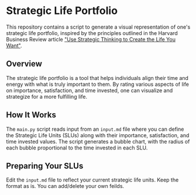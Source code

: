 # Strategic Life Portfolio

This repository contains a script to generate a visual representation of one's strategic life portfolio, inspired by the principles outlined in the Harvard Business Review article ["Use Strategic Thinking to Create the Life You Want"](https://hbr.org/2023/12/use-strategic-thinking-to-create-the-life-you-want).

## Overview

The strategic life portfolio is a tool that helps individuals align their time and energy with what is truly important to them. By rating various aspects of life on importance, satisfaction, and time invested, one can visualize and strategize for a more fulfilling life.

## How It Works

The `main.py` script reads input from an `input.md` file where you can define the Strategic Life Units (SLUs) along with their importance, satisfaction, and time invested values. The script generates a bubble chart, with the radius of each bubble proportional to the time invested in each SLU.

## Preparing Your SLUs

Edit the `input.md` file to reflect your current strategic life units. Keep the format as is. You can add/delete your own feilds.